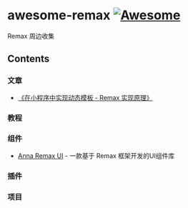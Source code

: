 # awesome-remax [![Awesome](https://awesome.re/badge.svg)](https://awesome.re)

Remax 周边收集

## Contents


### 文章

- [《在小程序中实现动态模板 - Remax 实现原理》](https://zhuanlan.zhihu.com/p/91300119)

### 教程

### 组件

- [Anna Remax UI](https://annasearl.github.io/anna-remax-ui) - 一款基于 Remax 框架开发的UI组件库


### 插件

### 项目

